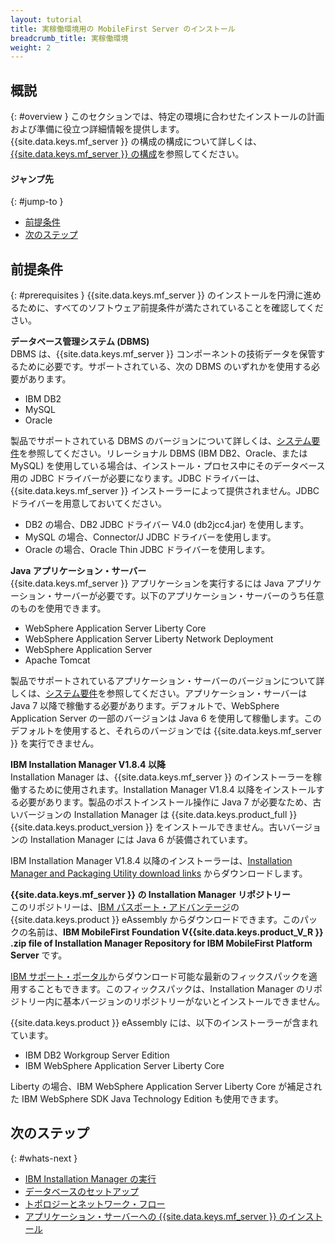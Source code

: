 ```yaml
---
layout: tutorial
title: 実稼働環境用の MobileFirst Server のインストール
breadcrumb_title: 実稼働環境
weight: 2
---
```

<!-- NLS_CHARSET=UTF-8 -->
## 概説
{: #overview }
このセクションでは、特定の環境に合わせたインストールの計画および準備に役立つ詳細情報を提供します。  
{{site.data.keys.mf_server }} の構成の構成について詳しくは、[{{site.data.keys.mf_server }} の構成](server-configuration)を参照してください。

#### ジャンプ先
{: #jump-to }

* [前提条件
](#prerequisites)
* [次のステップ](#whats-next)

## 前提条件

{: #prerequisites }
{{site.data.keys.mf_server }} のインストールを円滑に進めるために、すべてのソフトウェア前提条件が満たされていることを確認してください。

**データベース管理システム (DBMS)**  
DBMS は、{{site.data.keys.mf_server }} コンポーネントの技術データを保管するために必要です。サポートされている、次の DBMS のいずれかを使用する必要があります。

* IBM DB2 
* MySQL 
* Oracle 

製品でサポートされている DBMS のバージョンについて詳しくは、[システム要件](../../product-overview/requirements)を参照してください。リレーショナル DBMS (IBM DB2、Oracle、または MySQL) を使用している場合は、インストール・プロセス中にそのデータベース用の JDBC ドライバーが必要になります。JDBC ドライバーは、{{site.data.keys.mf_server }} インストーラーによって提供されません。JDBC ドライバーを用意しておいてください。

* DB2 の場合、DB2 JDBC ドライバー V4.0 (db2jcc4.jar) を使用します。
* MySQL の場合、Connector/J JDBC ドライバーを使用します。
* Oracle の場合、Oracle Thin JDBC ドライバーを使用します。

**Java アプリケーション・サーバー**  
{{site.data.keys.mf_server }} アプリケーションを実行するには Java アプリケーション・サーバーが必要です。以下のアプリケーション・サーバーのうち任意のものを使用できます。

* WebSphere Application Server Liberty Core
* WebSphere Application Server Liberty Network Deployment
* WebSphere
Application Server
* Apache Tomcat

製品でサポートされているアプリケーション・サーバーのバージョンについて詳しくは、[システム要件](../../product-overview/requirements)を参照してください。アプリケーション・サーバーは Java 7 以降で稼働する必要があります。デフォルトで、WebSphere Application Server の一部のバージョンは Java 6 を使用して稼働します。このデフォルトを使用すると、それらのバージョンでは {{site.data.keys.mf_server }} を実行できません。

**IBM Installation Manager V1.8.4 以降**  
Installation Manager は、{{site.data.keys.mf_server }} のインストーラーを稼働するために使用されます。Installation Manager V1.8.4 以降をインストールする必要があります。製品のポストインストール操作に Java 7 が必要なため、古いバージョンの Installation Manager は {{site.data.keys.product_full }} {{site.data.keys.product_version }} をインストールできません。古いバージョンの Installation Manager には Java 6 が装備されています。

IBM Installation Manager V1.8.4 以降のインストーラーは、[Installation Manager and Packaging Utility download links](http://www.ibm.com/support/docview.wss?uid=swg27025142) からダウンロードします。

**{{site.data.keys.mf_server }} の Installation Manager リポジトリー**  
このリポジトリーは、[IBM パスポート・アドバンテージ](http://www.ibm.com/software/passportadvantage/pao_customers.htm)の {{site.data.keys.product }} eAssembly からダウンロードできます。このパックの名前は、**IBM MobileFirst Foundation V{{site.data.keys.product_V_R }} .zip file of Installation Manager Repository for IBM MobileFirst Platform Server** です。

[IBM サポート・ポータル](http://www.ibm.com/support/entry/portal/product/other_software/ibm_mobilefirst_platform_foundation)からダウンロード可能な最新のフィックスパックを適用することもできます。このフィックスパックは、Installation Manager のリポジトリー内に基本バージョンのリポジトリーがないとインストールできません。

{{site.data.keys.product }} eAssembly には、以下のインストーラーが含まれています。

* IBM DB2 Workgroup Server Edition
* IBM WebSphere Application Server Liberty Core

Liberty の場合、IBM WebSphere Application Server Liberty Core が補足された IBM WebSphere SDK Java Technology Edition も使用できます。

## 次のステップ
{: #whats-next }

* [IBM Installation Manager の実行](installation-manager)
* [データベースのセットアップ](databases)
* [トポロジーとネットワーク・フロー](topologies)
* [アプリケーション・サーバーへの {{site.data.keys.mf_server }} のインストール](appserver)

